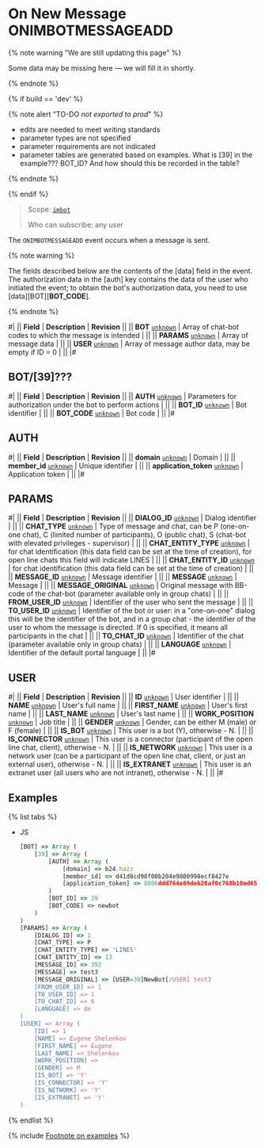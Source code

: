 # On New Message ONIMBOTMESSAGEADD

{% note warning "We are still updating this page" %}

Some data may be missing here — we will fill it in shortly.

{% endnote %}

{% if build == 'dev' %}

{% note alert "TO-DO _not exported to prod_" %}

- edits are needed to meet writing standards
- parameter types are not specified
- parameter requirements are not indicated
- parameter tables are generated based on examples. What is [39] in the example??? BOT_ID? And how should this be recorded in the table?

{% endnote %}

{% endif %}

> Scope: [`imbot`](../../../scopes/permissions.md)
>
> Who can subscribe: any user

The `ONIMBOTMESSAGEADD` event occurs when a message is sent.

{% note warning %}

The fields described below are the contents of the [data] field in the event. The authorization data in the [auth] key contains the data of the user who initiated the event; to obtain the bot's authorization data, you need to use [data][BOT][__BOT_CODE__].

{% endnote %}

#|
|| **Field** | **Description** | **Revision** ||
|| **BOT** 
[`unknown`](../../../data-types.md) | Array of chat-bot codes to which the message is intended | ||
|| **PARAMS** 
[`unknown`](../../../data-types.md) | Array of message data | ||
|| **USER** 
[`unknown`](../../../data-types.md) | Array of message author data, may be empty if ID = 0 | ||
|#

## BOT/[39]???

#|
|| **Field** | **Description** | **Revision** ||
|| **AUTH** 
[`unknown`](../../../data-types.md) | Parameters for authorization under the bot to perform actions | ||
|| **BOT_ID** 
[`unknown`](../../../data-types.md) | Bot identifier | ||
|| **BOT_CODE** 
[`unknown`](../../../data-types.md) | Bot code | ||
|#

## AUTH

#|
|| **Field** | **Description** | **Revision** ||
|| **domain** 
[`unknown`](../../../data-types.md) | Domain | ||
|| **member_id** 
[`unknown`](../../../data-types.md) | Unique identifier | ||
|| **application_token** 
[`unknown`](../../../data-types.md) | Application token | ||
|#

## PARAMS

#|
|| **Field** | **Description** | **Revision** ||
|| **DIALOG_ID** 
[`unknown`](../../../data-types.md) | Dialog identifier | ||
|| **CHAT_TYPE** 
[`unknown`](../../../data-types.md) | Type of message and chat, can be P (one-on-one chat), C (limited number of participants), O (public chat), S (chat-bot with elevated privileges - supervisor) | ||
|| **CHAT_ENTITY_TYPE** 
[`unknown`](../../../data-types.md) | for chat identification (this data field can be set at the time of creation), for open line chats this field will indicate LINES | ||
|| **CHAT_ENTITY_ID** 
[`unknown`](../../../data-types.md) | for chat identification (this data field can be set at the time of creation) | ||
|| **MESSAGE_ID** 
[`unknown`](../../../data-types.md) | Message identifier | ||
|| **MESSAGE** 
[`unknown`](../../../data-types.md) | Message | ||
|| **MESSAGE_ORIGINAL** 
[`unknown`](../../../data-types.md) | Original message with BB-code of the chat-bot (parameter available only in group chats) | ||
|| **FROM_USER_ID** 
[`unknown`](../../../data-types.md) | Identifier of the user who sent the message | ||
|| **TO_USER_ID** 
[`unknown`](../../../data-types.md) | Identifier of the bot or user: in a "one-on-one" dialog this will be the identifier of the bot, and in a group chat - the identifier of the user to whom the message is directed. If 0 is specified, it means all participants in the chat | ||
|| **TO_CHAT_ID** 
[`unknown`](../../../data-types.md) | Identifier of the chat (parameter available only in group chats) | ||
|| **LANGUAGE** 
[`unknown`](../../../data-types.md) | Identifier of the default portal language | ||
|#

## USER

#|
|| **Field** | **Description** | **Revision** ||
|| **ID** 
[`unknown`](../../../data-types.md) | User identifier | ||
|| **NAME** 
[`unknown`](../../../data-types.md) | User's full name | ||
|| **FIRST_NAME** 
[`unknown`](../../../data-types.md) | User's first name | ||
|| **LAST_NAME** 
[`unknown`](../../../data-types.md) | User's last name | ||
|| **WORK_POSITION** 
[`unknown`](../../../data-types.md) | Job title | ||
|| **GENDER** 
[`unknown`](../../../data-types.md) | Gender, can be either M (male) or F (female) | ||
|| **IS_BOT** 
[`unknown`](../../../data-types.md) | This user is a bot (Y), otherwise - N. | ||
|| **IS_CONNECTOR** 
[`unknown`](../../../data-types.md) | This user is a connector (participant of the open line chat, client), otherwise - N. | ||
|| **IS_NETWORK** 
[`unknown`](../../../data-types.md) | This user is a network user (can be a participant of the open line chat, client, or just an external user), otherwise - N. | ||
|| **IS_EXTRANET** 
[`unknown`](../../../data-types.md) | This user is an extranet user (all users who are not intranet), otherwise - N. | ||
|#

## Examples

{% list tabs %}

- JS

    ```js
    [BOT] => Array (
        [39] => Array (
            [AUTH] => Array (
                [domain] => b24.hazz
                [member_id] => d41d8cd98f00b204e9800998ecf8427e
                [application_token] => 8006ddd764e69deb28af0c768b10ed65
            )
            [BOT_ID] => 39    
            [BOT_CODE] => newbot
        )
    )
    [PARAMS] => Array (
        [DIALOG_ID] => 1    
        [CHAT_TYPE] => P    
        [CHAT_ENTITY_TYPE] => 'LINES'    
        [CHAT_ENTITY_ID] => 13    
        [MESSAGE_ID] => 392
        [MESSAGE] => test3
        [MESSAGE_ORIGINAL] => [USER=39]NewBot[/USER] test3
        [FROM_USER_ID] => 1
        [TO_USER_ID] => 1
        [TO_CHAT_ID] => 6
        [LANGUAGE] => de    
    )
    [USER] => Array (
        [ID] => 1
        [NAME] => Eugene Shelenkov
        [FIRST_NAME] => Eugene
        [LAST_NAME] => Shelenkov
        [WORK_POSITION] =>
        [GENDER] => M
        [IS_BOT] => 'Y'
        [IS_CONNECTOR] => 'Y'
        [IS_NETWORK] => 'Y'
        [IS_EXTRANET] => 'Y'
    )
    ```

{% endlist %}

{% include [Footnote on examples](../../../../_includes/examples.md) %}